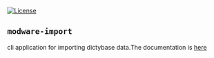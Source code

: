 [![License](https://img.shields.io/badge/License-BSD%202--Clause-blue.svg)](LICENSE)

## `modware-import`
cli application for importing dictybase data.The documentation is [here](docs/import.md)
